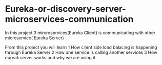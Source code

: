 # Eureka-or-discovery-server-microservices-communication
In this project 3 mircroservices(Eureka Client) is communicating with other microservice( Eureka Server)

From this project you will learn
 1 How client side load balacing is happening through Eureka Server
 2 How one service is calling another services
 3 How eureak server works and why we are using it.
